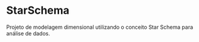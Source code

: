 # StarSchema
Projeto de modelagem dimensional  utilizando o conceito Star Schema para análise de dados.
